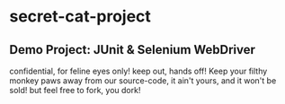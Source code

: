 # secret-cat-project
## Demo Project: JUnit & Selenium WebDriver

confidential, for feline eyes only! keep out, hands off! Keep your filthy monkey paws away from our source-code, it ain't yours, and it won't be sold! but feel free to fork, you dork!  
